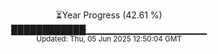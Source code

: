 <p align="center">
⏳Year Progress (42.61 %) <br>
████████████▁▁▁▁▁▁▁▁▁▁▁▁▁▁▁▁▁▁ <br>
<sub>Updated: Thu, 05 Jun 2025 12:50:04 GMT</sub>
</p>

